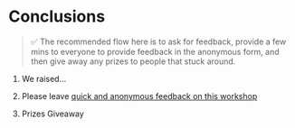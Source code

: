 # Conclusions

> ✅ The recommended flow here is to ask for feedback, provide a few mins to everyone to provide feedback in the anonymous form, and then give away any prizes to people that stuck around.

1. We raised...

2. Please leave [quick and anonymous feedback on this workshop](https://docs.google.com/forms/d/e/1FAIpQLSfhKpfdRU9FuqYMfFyqD3GhjdYADzZikjes7boVErWlru4XBA/viewform?usp=sf_link)

3. Prizes Giveaway
